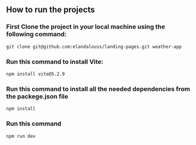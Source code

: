 
## How to run the projects

### First Clone the project in your local machine using the following command:

```git clone git@github.com:elandalouss/landing-pages.git weather-app```

### Run this command to install Vite:

 ```npm install vite@5.2.9```

### Run this command to install all the needed dependencies from the packege.json file

```npm install```

### Run this command

```npm run dev```
